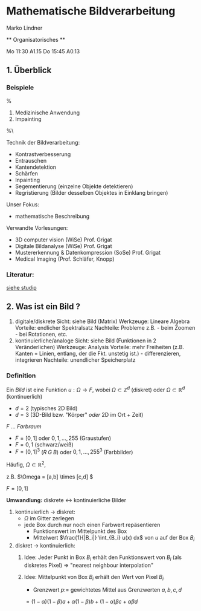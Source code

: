 # Mathematische Bildverarbeitung 
Marko Lindner

** Organisatorisches ** 

Mo 11:30 A1.15 
Do 15:45 A0.13 

## 1. Überblick

### Beispiele
\%
1. Medizinische Anwendung
2. Impainting 

%\

Technik der Bildverarbeitung:	
- Kontrastverbesserung
- Entrauschen
- Kantendetektion
- Schärfen 
- Inpainting
- Segementierung (einzelne Objekte detektieren)
- Regristierung (Bilder desselben Objektes in Einklang bringen)

Unser Fokus:
- mathematische Beschreibung

Verwandte Vorlesungen:
- 3D computer vision (WiSe) Prof. Grigat
- Digitale Bildanalyse (WiSe)	Prof. Grigat 
- Mustererkennung & Datenkompression (SoSe)	Prof. Grigat 
- Medical Imaging	(Prof. Schläfer, Knopp)

### Literatur:
[siehe studip](https://e-learning.tu-harburg.de/studip/dispatch.php/course/literature?cid=7271d790b8fcdf021ee895ef9d4a4ccb&view=literatur_sem)  

## 2. Was ist ein Bild ?
1. digitale/diskrete Sicht: siehe Bild (Matrix)
		Werkzeuge: Lineare Algebra
		Vorteile: endlicher Spektralsatz
		Nachteile: Probleme z.B.
			- beim Zoomen
			- bei Rotationen, etc.
2. kontinuierliche/analoge Sicht: siehe Bild (Funktionen in 2 Veränderlichen)
		Werkzeuge: Analysis
		Vorteile: mehr Freiheiten (z.B. Kanten = Linien, entlang, der die Fkt. unstetig ist.)
			- differenzieren, integrieren
		Nachteile: unendlicher Speicherplatz

### Definition
Ein *Bild* ist eine Funktion $u: \Omega \to F$, wobei 
$\Omega \subset \mathbb{Z}^d$ (diskret) oder $\Omega \subset \mathbb{R}^d$ (kontinuerlich) 	
- $d = 2$ (typisches 2D Bild)
- $d = 3$ (3D-Bild bzw. "Körper" *oder* 2D im Ort + Zeit)

$F$ ... *Farbraum*
- $F = [0,1]$ oder ${0,1,...,255}$ (Graustufen) 
- $F = {0,1}$ (schwarz/weiß)
- $F = [0,1]^3$ $(R\; G\; B)$ oder ${0,1,...,255}^3$ (Farbbilder)

Häufig, $\Omega \subset \mathbb{R}^2$, 

z.B. $\Omega = [a,b] \times [c,d] $

$F = [0,1]$

**Umwandlung:** diskrete $\leftrightarrow$ kontinuierliche Bilder
1. kontinuierlich $\rightarrow$ diskret:
	- $\Omega$ im Gitter zerlegen
	- jede Box durch nur noch einen Farbwert repäsentieren
		- Funktionswert im Mittelpunkt des Box
		- Mittelwert $\frac{1}{|B_i|} \int_{B_i} u(x) dx$ von $u$ auf der Box $B_i$
2. diskret $\rightarrow$ kontinuierlich:
	1. Idee: Jeder Punkt in Box $B_i$ erhält den Funktionswert von $B_i$ (als diskretes Pixel)
		$\Rightarrow$ "nearest neighbour interpolation" 
	2. Idee: Mittelpunkt von Box $B_i$ erhält den Wert von Pixel $B_i$
		- Grenzwert $p:=$ gewichtetes Mittel aus Grenzwerten $a,b,c,d$
			
		$= (1-\alpha)(1-\beta) a + \alpha(1-\beta) b + (1-\alpha)\beta c + \alpha \beta d$
